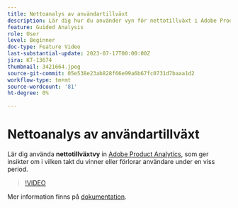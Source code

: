 ```yaml
---
title: Nettoanalys av användartillväxt
description: Lär dig hur du använder vyn för nettotillväxt i Adobe Product Analytics, som ger dig insikter om i vilken takt du vinner eller förlorar användare under en viss period.
feature: Guided Analysis
role: User
level: Beginner
doc-type: Feature Video
last-substantial-update: 2023-07-17T00:00:00Z
jira: KT-13674
thumbnail: 3421664.jpeg
source-git-commit: 05e538e23ab828f66e99a6b67fc0731d7baaa1d2
workflow-type: tm+mt
source-wordcount: '81'
ht-degree: 0%

---
```



# Nettoanalys av användartillväxt

Lär dig använda **nettotillväxtvy** in [Adobe Product Analytics](../../adobe-product-analytics/adobe-product-analytics-overview.md), som ger insikter om i vilken takt du vinner eller förlorar användare under en viss period.

>[!VIDEO](https://video.tv.adobe.com/v/3421664/?learn=on)

Mer information finns på [dokumentation](https://experienceleague.adobe.com/docs/analytics-platform/using/guided-analysis/user-growth/net-growth.html).
